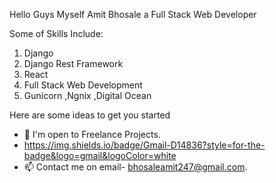 Hello Guys Myself Amit Bhosale a Full Stack Web Developer 

Some of Skills Include:
1. Django
2. Django Rest Framework
3. React
4. Full Stack Web Development
5. Gunicorn ,Ngnix ,Digital Ocean

Here are some ideas to get you started

- 👋 I'm open to Freelance Projects.
- https://img.shields.io/badge/Gmail-D14836?style=for-the-badge&logo=gmail&logoColor=white
- 📫 Contact me on email- bhosaleamit247@gmail.com.

